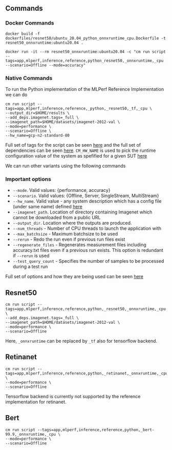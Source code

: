 ## Commands

### Docker Commands
```
docker build -f dockerfiles/resnet50/ubuntu_20.04_python_onnxruntime_cpu.Dockerfile -t resnet50_onnxruntime:ubuntu20.04 .
```

```
docker run -it --rm resnet50_onnxruntime:ubuntu20.04 -c "cm run script --tags=app,mlperf,inference,reference,python_resnet50,_onnxruntime,_cpu --scenario=Offline --mode=accuracy"
```

### Native Commands
To run the Python implementation of the MLPerf Reference Implementation we can do
``` 
cm run script --tags=app,mlperf,inference,reference,_python,_resnet50,_tf,_cpu \
--output_dir=$HOME/results \
--add_deps.imagenet.tags=_full \
--imagenet_path=$HOME/datasets/imagenet-2012-val \
--mode=performance \
--scenario=Offline \
--hw_name=gcp-n2-standard-80
```

Full set of tags for the script can be seen [here](https://github.com/mlcommons/ck/blob/master/cm-mlops/script/app-mlperf-inference-vision-reference/_cm.json#L191)
and the full set of dependencies can be seen [here](https://github.com/mlcommons/ck/blob/master/cm-mlops/script/app-mlperf-inference-vision-reference/_cm.json#L5).
`CM_HW_NAME` is used to pick the runtime configuration value of the system as spefified for a given SUT [here](https://github.com/mlcommons/ck/tree/master/cm-mlops/script/get-sut-mlc-configs)
 
We can run other variants using the following commands

### Important options
* `--mode`. Valid values: {performance, accuracy}
* `--scenario`. Valid values: {Offline, Server, SingleStream, MultiStream}
* `--hw_name`. Valid value - any system description which has a config file (under same name) defined [here](https://github.com/arjunsuresh/ck/tree/master/cm-mlops/script/get-sutCM_LOADGEN_MAX_BATCHSIZE-mlc-configs/configs)
* `--imagenet_path`. Location of directory containing Imagenet which cannot be downloaded from a public URL
* `--output_dir`. Location where the outputs are produced.
* `--num_threads` - Number of CPU threads to launch the application with
* `--max_batchsize` - Maximum batchsize to be used
* `--rerun` - Redo the run even if previous run files exist
* `--regenerate_files` - Regenerates measurement files including accuracy.txt files even if a previous run exists. This option is redundant if `--rerun` is used
* `--test_query_count` - Specifies the number of samples to be processed during a test run

Full set of options and how they are being used can be seen [here](https://github.com/mlcommons/ck/blob/master/cm-mlops/script/app-mlperf-inference-vision-reference/customize.py#L6)

## Resnet50 

``` 
cm run script --tags=app,mlperf,inference,reference,python,_resnet50,_onnxruntime,_cpu \
--add_deps.imagenet.tags=_full \
--imagenet_path=$HOME/datasets/imagenet-2012-val \
--mode=performance \
--scenario=Offline
```
Here, `_onnxruntime` can be replaced by `_tf` also for tensorflow backend. 

## Retinanet 

``` 
cm run script --tags=app,mlperf,inference,reference,python,_retinanet,_onnxruntime,_cpu \
--mode=performance \
--scenario=Offline
```
Tensorflow backend is currently not supported by the reference implementation for retinanet.

## Bert

```
cm run script --tags=app,mlperf,inference,reference,python,_bert-99.9,_onnxruntime,_cpu \
--mode=performance \
--scenario=Offline
```
